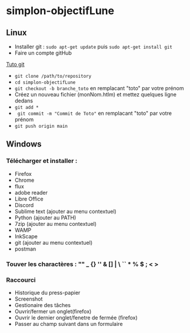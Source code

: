 # simplon-objectifLune

## Linux

- Installer git : `sudo apt-get update` puis `sudo apt-get install git`
- Faire un compte gitHub

[Tuto git](https://rogerdudler.github.io/git-guide/index.fr.html)
- `git clone /path/to/repository`
- `cd simplon-objectifLune`
- `git checkout -b branche_toto` en remplacant "toto" par votre prénom
- Créez un nouveau fichier (monNom.htlm) et mettez quelques ligne dedans
- `git add *`
- ` git commit -m "Commit de Toto"` en remplacant "toto" par votre prénom
- `git push origin main`

## Windows

### Télécharger et installer : 
- Firefox
- Chrome
- flux
- adobe reader
- Libre Office
- Discord
- Sublime text (ajouter au menu contextuel)
- Python (ajouter au PATH)
- 7zip (ajouter au menu contextuel)
- WAMP
- InkScape
- git (ajouter au menu contextuel)
- postman



### Touver les charactères : "" _ {} '' & \[] | \ `` * % $ ; < >


### Raccourci 
- Historique du press-papier
- Screenshot
- Gestionaire des tâches
- Ouvrir/fermer un onglet(firefox)
- Ouvrir le dernier onglet/fenetre de fermée (firefox)
- Passer au champ suivant dans un formulaire
